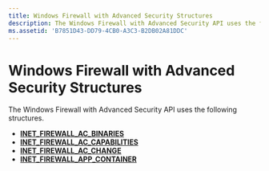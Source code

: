 ```yaml
---
title: Windows Firewall with Advanced Security Structures
description: The Windows Firewall with Advanced Security API uses the following structures.
ms.assetid: 'B7851D43-DD79-4CB0-A3C3-B2DB02A81DDC'
---
```


# Windows Firewall with Advanced Security Structures

The Windows Firewall with Advanced Security API uses the following structures.

-   [**INET\_FIREWALL\_AC\_BINARIES**](inet-firewall-ac-binaries.md)
-   [**INET\_FIREWALL\_AC\_CAPABILITIES**](inet-firewall-ac-capabilities.md)
-   [**INET\_FIREWALL\_AC\_CHANGE**](inet-firewall-ac-change.md)
-   [**INET\_FIREWALL\_APP\_CONTAINER**](inet-firewall-app-container.md)

 

 




